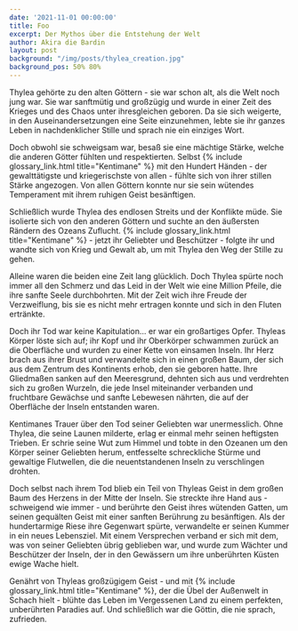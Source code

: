 ```yaml
---
date: '2021-11-01 00:00:00'
title: Foo
excerpt: Der Mythos über die Entstehung der Welt
author: Akira die Bardin
layout: post
background: "/img/posts/thylea_creation.jpg"
background_pos: 50% 80%
---
```


Thylea gehörte zu den alten Göttern - sie war schon alt, als die Welt noch jung
war. Sie war sanftmütig und großzügig und wurde in einer Zeit des Krieges und
des Chaos unter ihresgleichen geboren. Da sie sich weigerte, in den
Auseinandersetzungen eine Seite einzunehmen, lebte sie ihr ganzes Leben in
nachdenklicher Stille und sprach nie ein einziges Wort.

Doch obwohl sie schweigsam war, besaß sie eine mächtige Stärke, welche die
anderen Götter fühlten und respektierten. Selbst {% include glossary_link.html title="Kentimane" %}
mit den Hundert Händen - der gewalttätigste und kriegerischste von allen -
fühlte sich von ihrer stillen Stärke angezogen. Von allen Göttern konnte nur sie
sein wütendes Temperament mit ihrem ruhigen Geist besänftigen.

Schließlich wurde Thylea des endlosen Streits und der Konflikte müde. Sie
isolierte sich von den anderen Göttern und suchte an den äußersten Rändern des
Ozeans Zuflucht. {% include glossary_link.html title="Kentimane" %} - jetzt ihr
Geliebter und Beschützer - folgte ihr und wandte sich von Krieg und Gewalt ab,
um mit Thylea den Weg der Stille zu gehen.

Alleine waren die beiden eine Zeit lang glücklich. Doch Thylea spürte noch immer
all den Schmerz und das Leid in der Welt wie eine Million Pfeile, die ihre
sanfte Seele durchbohrten. Mit der Zeit wich ihre Freude der Verzweiflung, bis
sie es nicht mehr ertragen konnte und sich in den Fluten ertränkte.

Doch ihr Tod war keine Kapitulation... er war ein großartiges Opfer. Thyleas
Körper löste sich auf; ihr Kopf und ihr Oberkörper schwammen zurück an die
Oberfläche und wurden zu einer Kette von einsamen Inseln. Ihr Herz brach aus
ihrer Brust und verwandelte sich in einen großen Baum, der sich aus dem Zentrum
des Kontinents erhob, den sie geboren hatte. Ihre Gliedmaßen sanken auf den
Meeresgrund, dehnten sich aus und verdrehten sich zu großen Wurzeln, die jede
Insel miteinander verbanden und fruchtbare Gewächse und sanfte Lebewesen
nährten, die auf der Oberfläche der Inseln entstanden waren.

Kentimanes Trauer über den Tod seiner Geliebten war unermesslich. Ohne Thylea,
die seine Launen milderte, erlag er einmal mehr seinen heftigsten Trieben. Er
schrie seine Wut zum Himmel und tobte in den Ozeanen um den Körper seiner
Geliebten herum, entfesselte schreckliche Stürme und gewaltige Flutwellen, die
die neuentstandenen Inseln zu verschlingen drohten.

Doch selbst nach ihrem Tod blieb ein Teil von Thyleas Geist in dem großen Baum
des Herzens in der Mitte der Inseln. Sie streckte ihre Hand aus - schweigend wie
immer - und berührte den Geist ihres wütenden Gatten, um seinen gequälten Geist
mit einer sanften Berührung zu besänftigen. Als der hundertarmige Riese ihre
Gegenwart spürte, verwandelte er seinen Kummer in ein neues Lebensziel. Mit
einem Versprechen verband er sich mit dem, was von seiner Geliebten übrig
geblieben war, und wurde zum Wächter und Beschützer der Inseln, der in den
Gewässern um ihre unberührten Küsten ewige Wache hielt.

Genährt von Thyleas großzügigem Geist - und mit {% include glossary_link.html title="Kentimane" %},
der die Übel der Außenwelt in Schach hielt - blühte das Leben im Vergessenen
Land zu einem perfekten, unberührten Paradies auf. Und schließlich war die
Göttin, die nie sprach, zufrieden.

